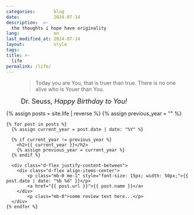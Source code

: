 ```yaml
---
categories:       blog
date:             2024-07-14
description:  >-
  the thoughts i hope have originality
lang:             en
last_modified_at: 2024-07-14
layout:           style
tags:
title: >-
  life
permalink: /life/
---
```

<figure class="container-lg" style="padding: 0;">
    <blockquote class="blockquote">
    <p>Today you are You, that is truer than true. There is no one alive who is Youer than You.</p>
    </blockquote>
    <figcaption class="blockquote-footer" style="font-size: 18px;">
    Dr. Seuss, <cite title="Source Title">Happy Birthday to You!</cite>
    </figcaption>
</figure>

<div class="container-lg" style="padding: 0;">
    {% assign posts = site.life | reverse %}
    {% assign previous_year = "" %}

    {% for post in posts %}
      {% assign current_year = post.date | date: "%Y" %}
      
      {% if current_year != previous_year %}
        <h2>{{ current_year }}</h2>
        {% assign previous_year = current_year %}
      {% endif %}

      <div class="d-flex justify-content-between">
        <div class="d-flex align-items-center">
            <p class="mb-0 me-1" style="font-size: 15px; width: 50px;">{{ post.date | date: "%b %d" }}</p>
            <a href="{{ post.url }}">{{ post.name }}</a>
        </div>
            <p class="mb-0">some review text here...</p>
      </div>
    {% endfor %}

</div>

